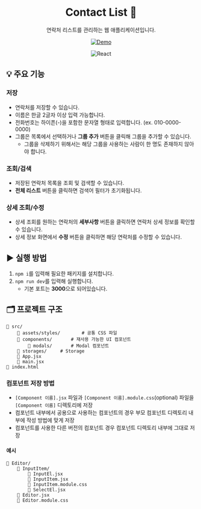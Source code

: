 <div align="center">

# Contact List 📖

연락처 리스트를 관리하는 웹 애플리케이션입니다.

[![Demo](https://img.shields.io/badge/Demo-ffffff?style=flat-square&color=21201f)](https://ppyom.github.io/contact-list/)

![React](https://img.shields.io/badge/React-ffffff?style=flat-square&logo=react&logoColor=ffffff&labelColor=61dafb&color=61dafb)

</div>

## 💡 주요 기능

### 저장

- 연락처를 저장할 수 있습니다.
- 이름은 한글 2글자 이상 입력 가능합니다.
- 전화번호는 하이픈(-)을 포함한 문자열 형태로 입력합니다. (ex. 010-0000-0000)
- 그룹은 목록에서 선택하거나 **그룹 추가** 버튼을 클릭해 그룹을 추가할 수 있습니다.
  - 그룹을 삭제하기 위해서는 해당 그룹을 사용하는 사람이 한 명도 존재하지 않아야 합니다.

### 조회/검색

- 저장된 연락처 목록을 조회 및 검색할 수 있습니다.
- **전체 리스트** 버튼을 클릭하면 검색어 필터가 초기화됩니다.

### 상세 조회/수정

- 상세 조회를 원하는 연락처의 **세부사항** 버튼을 클릭하면 연락처 상세 정보를 확인할 수 있습니다.
- 상세 정보 화면에서 **수정** 버튼을 클릭하면 해당 연락처를 수정할 수 있습니다.

## ▶️ 실행 방법

1. `npm i`를 입력해 필요한 패키지를 설치합니다.
2. `npm run dev`를 입력해 실행합니다.
   - 기본 포트는 **3000**으로 되어있습니다.

## 🗂️ 프로젝트 구조

```
📁 src/
    📁 assets/styles/		# 공통 CSS 파일
    📁 components/		# 재사용 가능한 UI 컴포넌트
        📁 modals/		# Modal 컴포넌트
    📁 storages/		# Storage
    📜 App.jsx
    📜 main.jsx
📜 index.html
```

### 컴포넌트 저장 방법

- `[Component 이름].jsx` 파일과 `[Component 이름].module.css`(optional) 파일을 `[Component 이름]` 디렉토리에 저장
- 컴포넌트 내부에서 공용으로 사용하는 컴포넌트의 경우 부모 컴포넌트 디렉토리 내부에 작성 방법에 맞게 저장
- 컴포넌트를 사용한 다른 버전의 컴포넌트 경우 컴포넌트 디렉토리 내부에 그대로 저장

#### 예시

```
📁 Editor/
    📁 InputItem/
        📜 InputEl.jsx
        📜 InputItem.jsx
        📜 InputItem.module.css
        📜 SelectEl.jsx
    📜 Editor.jsx
    📜 Editor.module.css
```

